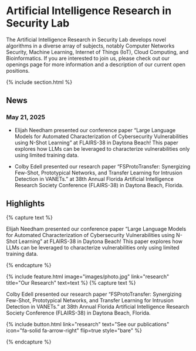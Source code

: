 ---
---

# Artificial Intelligence Research in Security Lab


The Artificial Intelligence Research in Security Lab develops novel algorithms in a diverse array of subjects, notably Computer Networks Security, Machine Learning, Internet of Things (IoT), Cloud Computing, and Bioinformatics. If you are interested to join us, please check out our openings page for more information and a description of our current open positions.

{% include section.html %}
## News
### May 21, 2025
* Elijah Needham presented our conference paper “Large Language Models for Automated Characterization of Cybersecurity Vulnerabilities using N-Shot Learning” at FLAIRS-38 in Daytona Beach! This paper explores how LLMs can be leveraged to characterize vulnerabilities only using limited training data.

* Colby Edell presented our research paper “FSProtoTransfer: Synergizing Few-Shot, Prototypical Networks, and Transfer Learning for Intrusion Detection in VANETs.” at 38th Annual Florida Artificial Intelligence Research Society Conference (FLAIRS-38) in Daytona Beach, Florida.

## Highlights

{% capture text %}

Elijah Needham presented our conference paper “Large Language Models for Automated Characterization of Cybersecurity Vulnerabilities using N-Shot Learning” at FLAIRS-38 in Daytona Beach! This paper explores how LLMs can be leveraged to characterize vulnerabilities only using limited training data.



{% endcapture %}

{% include feature.html image="images/photo.jpg" link="research" title="Our Research" text=text %}
{% capture text %}

Colby Edell presented our research paper “FSProtoTransfer: Synergizing Few-Shot, Prototypical Networks, and Transfer Learning for Intrusion Detection in VANETs.” at 38th Annual Florida Artificial Intelligence Research Society Conference (FLAIRS-38) in Daytona Beach, Florida.

{%
  include button.html
  link="research"
  text="See our publications"
  icon="fa-solid fa-arrow-right"
  flip=true
  style="bare"
%}

{% endcapture %}




